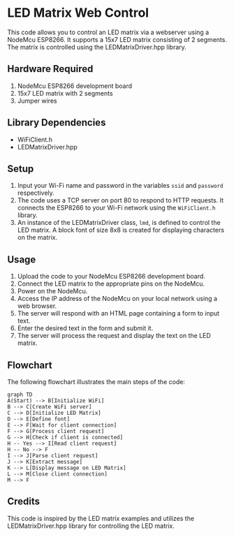 # LED Matrix Web Control

This code allows you to control an LED matrix via a webserver using a NodeMcu ESP8266. It supports a 15x7 LED matrix consisting of 2 segments. The matrix is controlled using the LEDMatrixDriver.hpp library.

## Hardware Required
1. NodeMcu ESP8266 development board
2. 15x7 LED matrix with 2 segments
3. Jumper wires

## Library Dependencies
- WiFiClient.h
- LEDMatrixDriver.hpp

## Setup
1. Input your Wi-Fi name and password in the variables `ssid` and `password` respectively.
2. The code uses a TCP server on port 80 to respond to HTTP requests. It connects the ESP8266 to your Wi-Fi network using the `WiFiClient.h` library.
3. An instance of the LEDMatrixDriver class, `lmd`, is defined to control the LED matrix. A block font of size 8x8 is created for displaying characters on the matrix.

## Usage
1. Upload the code to your NodeMcu ESP8266 development board.
2. Connect the LED matrix to the appropriate pins on the NodeMcu.
3. Power on the NodeMcu.
4. Access the IP address of the NodeMcu on your local network using a web browser.
5. The server will respond with an HTML page containing a form to input text.
6. Enter the desired text in the form and submit it.
7. The server will process the request and display the text on the LED matrix.

## Flowchart
The following flowchart illustrates the main steps of the code:

```mermaid
graph TD
A(Start) --> B[Initialize WiFi]
B --> C[Create WiFi server]
C --> D[Initialize LED Matrix]
D --> E[Define font]
E --> F[Wait for client connection]
F --> G[Process client request]
G --> H[Check if client is connected]
H -- Yes --> I[Read client request]
H -- No --> F
I --> J[Parse client request]
J --> K[Extract message]
K --> L[Display message on LED Matrix]
L --> M[Close client connection]
M --> F
```

## Credits
This code is inspired by the LED matrix examples and utilizes the LEDMatrixDriver.hpp library for controlling the LED matrix.

